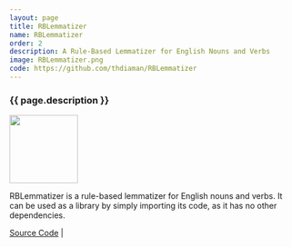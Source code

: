 ```yaml
---
layout: page
title: RBLemmatizer
name: RBLemmatizer
order: 2
description: A Rule-Based Lemmatizer for English Nouns and Verbs
image: RBLemmatizer.png
code: https://github.com/thdiaman/RBLemmatizer
---
```


<h3>{{ page.description }}</h3>

<img class="alignleft" src="{{ page.image }}" style="height: 120px;"/>

RBLemmatizer is a rule-based lemmatizer for English nouns and verbs. It can be used as a library
by simply importing its code, as it has no other dependencies.

<a target="_blank" href="{{ page.code }}">Source Code</a> |
